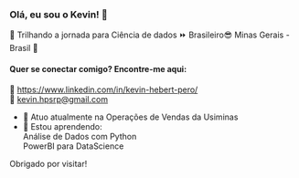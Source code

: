 ### Olá, eu sou o Kevin! 👋

:round_pushpin:	Trilhando a jornada para Ciência de dados :fast_forward: Brasileiro:sunglasses: Minas Gerais - Brasil :green_heart:


#### Quer se conectar comigo? Encontre-me aqui:

🔗 https://www.linkedin.com/in/kevin-hebert-pero/  
:email: kevin.hpsrp@gmail.com 

- 🔭 Atuo atualmente na Operações de Vendas da Usiminas<br>
- 🌱 Estou aprendendo:<br> 
      Análise de Dados com Python<br>
      PowerBI para DataScience<br>

Obrigado por visitar!
</samp>
<!-- **- 👯 I’m looking to collaborate on ...>
- 🤔 I’m looking for help with ...
- 💬 Ask me about ...
- ⚡ Fun fact: ...


<!--
**KevinHebert/KevinHebert** is a ✨ _special_ ✨ repository because its `README.md` (this file) appears on your GitHub profile.**

- 🔭 Atuo atualmente na Operações de Vendas da Usiminas
- 🌱 Estou aprendendo Análise de Dados com Python e visualização com PowerBI
- 👯 I’m looking to collaborate on ...
- 🤔 I’m looking for help with ...
- 💬 Ask me about ...
- ⚡ Fun fact: ...
